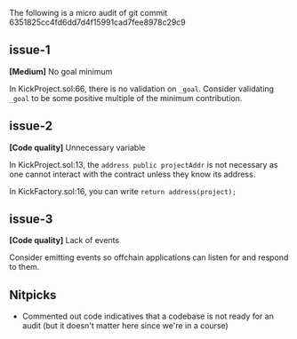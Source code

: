 The following is a micro audit of git commit 6351825cc4fd6dd7d4f15991cad7fee8978c29c9

## issue-1

**[Medium]** No goal minimum

In KickProject.sol:66, there is no validation on `_goal`. Consider validating `_goal` to be some positive multiple of the minimum contribution.

## issue-2

**[Code quality]** Unnecessary variable

In KickProject.sol:13, the `address public projectAddr` is not necessary as one cannot interact with the contract unless they know its address.

In KickFactory.sol:16, you can write `return address(project);`


## issue-3

**[Code quality]** Lack of events

Consider emitting events so offchain applications can listen for and respond to them.


## Nitpicks

- Commented out code indicatives that a codebase is not ready for an audit (but it doesn't matter here since we're in a course)
